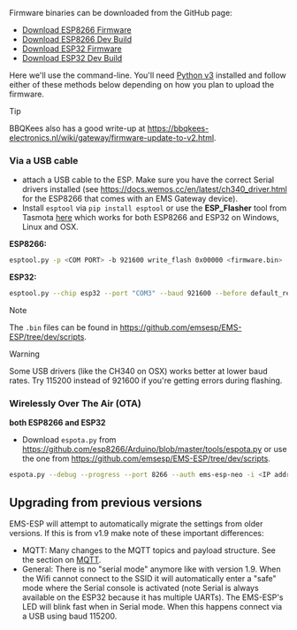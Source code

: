 Firmware binaries can be downloaded from the GitHub page:
* [Download ESP8266 Firmware](https://github.com/emsesp/EMS-ESP/releases/latest)
* [Download ESP8266 Dev Build](https://github.com/emsesp/EMS-ESP/releases/tag/latest)
* [Download ESP32 Firmware](https://github.com/emsesp/EMS-ESP32/releases/latest)
* [Download ESP32 Dev Build](https://github.com/emsesp/EMS-ESP32/releases/tag/latest)

Here we'll use the command-line. You'll need [Python v3]( https://www.python.org/downloads/) installed and follow either of these methods below depending on how you plan to upload the firmware.

> [!TIP]
> BBQKees also has a good write-up at https://bbqkees-electronics.nl/wiki/gateway/firmware-update-to-v2.html.

### Via a USB cable
- attach a USB cable to the ESP. Make sure you have the correct Serial drivers installed (see https://docs.wemos.cc/en/latest/ch340_driver.html for the ESP8266 that comes with an EMS Gateway device).
- Install `esptool` via `pip install esptool` or use the **ESP_Flasher** tool from Tasmota [here](https://github.com/Jason2866/ESP_Flasher/releases/latest) which works for both ESP8266 and ESP32 on Windows, Linux and OSX.

**ESP8266:**
```sh
esptool.py -p <COM PORT> -b 921600 write_flash 0x00000 <firmware.bin>
```

**ESP32:**
```sh
esptool.py --chip esp32 --port "COM3" --baud 921600 --before default_reset --after hard_reset write_flash -z --flash_mode dio --flash_freq 40m --flash_size detect 0x1000 bootloader_dio_40m.bin 0x8000 partitions.bin 0xe000 boot_app0.bin 0x10000 <firmware.bin>
```

> [!NOTE]
> The `.bin` files can be found in https://github.com/emsesp/EMS-ESP/tree/dev/scripts.

> [!WARNING]
> Some USB drivers (like the CH340 on OSX) works better at lower baud rates. Try 115200 instead of 921600 if you're getting errors during flashing.

### Wirelessly Over The Air (OTA)
**both ESP8266 and ESP32**
- Download `espota.py` from https://github.com/esp8266/Arduino/blob/master/tools/espota.py or use the one from https://github.com/emsesp/EMS-ESP/tree/dev/scripts.
```sh
espota.py --debug --progress --port 8266 --auth ems-esp-neo -i <IP address> -f <firmware.bin>
```

## Upgrading from previous versions

EMS-ESP will attempt to automatically migrate the settings from older versions. If this is from v1.9 make note of these important differences:

* MQTT: Many changes to the MQTT topics and payload structure. See the section on [MQTT](MQTT.md).
* General: There is no "serial mode" anymore like with version 1.9. When the Wifi cannot connect to the SSID it will automatically enter a "safe" mode where the Serial console is activated (note Serial is always available on the ESP32 because it has multiple UARTs). The EMS-ESP's LED will blink fast when in Serial mode. When this happens connect via a USB using baud 115200.




